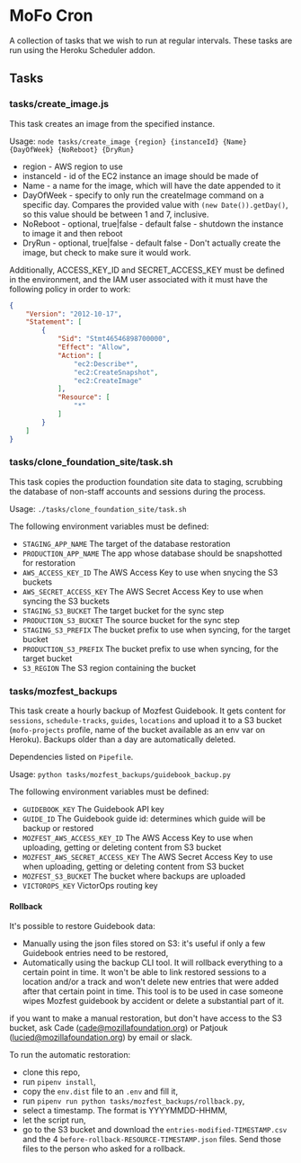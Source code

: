 # MoFo Cron

A collection of tasks that we wish to run at regular intervals. These tasks are run using the Heroku Scheduler addon.

## Tasks

### tasks/create_image.js

This task creates an image from the specified instance.

Usage: `node tasks/create_image {region} {instanceId} {Name} {DayOfWeek} {NoReboot} {DryRun}`

* region - AWS region to use
* instanceId - id of the EC2 instance an image should be made of
* Name - a name for the image, which will have the date appended to it
* DayOfWeek - specify to only run the createImage command on a specific day. Compares the provided value with `(new Date()).getDay()`, so this value should be between 1 and 7, inclusive.
* NoReboot - optional, true|false - default false - shutdown the instance to image it and then reboot
* DryRun - optional, true|false - default false - Don't actually create the image, but check to make sure it would work.

Additionally, ACCESS_KEY_ID and SECRET_ACCESS_KEY must be defined in the environment, and the IAM user associated with it must have the following policy in order to work:

```json
{
    "Version": "2012-10-17",
    "Statement": [
        {
            "Sid": "Stmt46546898700000",
            "Effect": "Allow",
            "Action": [
                "ec2:Describe*",
                "ec2:CreateSnapshot",
                "ec2:CreateImage"
            ],
            "Resource": [
                "*"
            ]
        }
    ]
}
```

### tasks/clone_foundation_site/task.sh

This task copies the production foundation site data to staging, scrubbing the database of non-staff accounts and sessions during the process.

Usage: `./tasks/clone_foundation_site/task.sh`

The following environment variables must be defined:
- `STAGING_APP_NAME` The target of the database restoration
- `PRODUCTION_APP_NAME` The app whose database should be snapshotted for restoration
- `AWS_ACCESS_KEY_ID` The AWS Access Key to use when snycing the S3 buckets
- `AWS_SECRET_ACCESS_KEY` The AWS Secret Access Key to use when syncing the S3 buckets
- `STAGING_S3_BUCKET` The target bucket for the sync step
- `PRODUCTION_S3_BUCKET` The source bucket for the sync step
- `STAGING_S3_PREFIX` The bucket prefix to use when syncing, for the target bucket
- `PRODUCTION_S3_PREFIX` The bucket prefix to use when syncing, for the target bucket
- `S3_REGION` The S3 region containing the bucket

### tasks/mozfest_backups

This task create a hourly backup of Mozfest Guidebook. It gets content for `sessions`, `schedule-tracks`, `guides`, `locations` and upload it to a S3 bucket (`mofo-projects` profile, name of the bucket available as an env var on Heroku).
Backups older than a day are automatically deleted.

Dependencies listed on `Pipefile`.

Usage: `python tasks/mozfest_backups/guidebook_backup.py`

The following environment variables must be defined:
- `GUIDEBOOK_KEY` The Guidebook API key
- `GUIDE_ID` The Guidebook guide id: determines which guide will be backup or restored
- `MOZFEST_AWS_ACCESS_KEY_ID` The AWS Access Key to use when uploading, getting or deleting content from S3 bucket
- `MOZFEST_AWS_SECRET_ACCESS_KEY` The AWS Secret Access Key to use when uploading, getting or deleting content from S3 bucket
- `MOZFEST_S3_BUCKET` The bucket where backups are uploaded
- `VICTOROPS_KEY` VictorOps routing key

#### Rollback

It's possible to restore Guidebook data:
- Manually using the json files stored on S3: it's useful if only a few Guidebook entries need to be restored,
- Automatically using the backup CLI tool. It will rollback everything to a certain point in time. It won't be able to link restored sessions to a location and/or a track and won't delete new entries that were added after that certain point in time. This tool is to be used in case someone wipes Mozfest guidebook by accident or delete a substantial part of it.

if you want to make a manual restoration, but don't have access to the S3 bucket, ask Cade (cade@mozillafoundation.org) or Patjouk (lucied@mozillafoundation.org) by email or slack.

To run the automatic restoration:
- clone this repo,
- run `pipenv install`,
- copy the `env.dist` file to an `.env` and fill it,
- run `pipenv run python tasks/mozfest_backups/rollback.py`,
- select a timestamp. The format is YYYYMMDD-HHMM,
- let the script run,
- go to the S3 bucket and download the `entries-modified-TIMESTAMP.csv` and the 4 `before-rollback-RESOURCE-TIMESTAMP.json` files. Send those files to the person who asked for a rollback.
